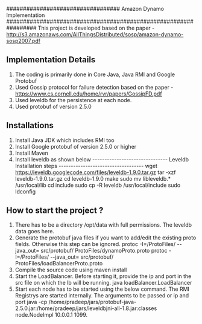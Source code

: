 
################################## Amazon Dynamo Implementation #################################################################
This project is developed based on the paper - http://s3.amazonaws.com/AllThingsDistributed/sosp/amazon-dynamo-sosp2007.pdf

Implementation Details
-------------------------------------------------------------------------------------------
1. The coding is primarily done in Core Java, Java RMI and Google Protobuf
2. Used Gossip protocol for failure detection based on the paper - 
   https://www.cs.cornell.edu/home/rvr/papers/GossipFD.pdf
3. Used leveldb for the persistence at each node.
4. Used protobuf of version 2.5.0

Installations
---------------------------------------------------------------------------------------------
1. Install Java JDK which includes RMI too
2. Install Google protobuf of version 2.5.0 or higher
3. Install Maven
4. Install leveldb as shown below
------------------------------- Leveldb Installation steps -----------------------------------
wget https://leveldb.googlecode.com/files/leveldb-1.9.0.tar.gz
tar -xzf leveldb-1.9.0.tar.gz
cd leveldb-1.9.0
make
sudo mv libleveldb.* /usr/local/lib
cd include
sudo cp -R leveldb /usr/local/include
sudo ldconfig

How to start the project ?
--------------------------------------------------------------------------------------------
1. There has to be a directory /opt/data with full permissions. The leveldb data goes here.
2. Generate the protobuf java files if you want to add/edit the existing proto fields. Otherwise this step can be ignored.
   protoc -I=/ProtoFiles/ --java_out= src/protobuf/ ProtoFiles/dynamoProto.proto
   protoc -I=/ProtoFiles/ --java_out= src/protobuf/ ProtoFiles/loadBalancerProto.proto
3. Compile the source code using maven install
4. Start the LoadBalancer. Before starting it, provide the ip and port in the src file on which the lb will be running.
   java loadBalancer.LoadBalancer
5. Start each node has to be started using the below command. The RMI Registrys are started internally. The arguments to be passed or ip and port
  java -cp /home/pradeep/jars/protobuf-java-2.5.0.jar:/home/pradeep/jars/leveldbjni-all-1.8.jar:classes node.NodeImpl 10.0.0.1 1099.

